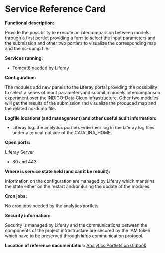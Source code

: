 # Service Reference Card

**Functional description:**

  Provide the possibility to execute an intercomparison between models through a first portlet providing a form to select the input parameters and the submission and other two portlets to visualize the corresponding map and the nc-dump file.

**Services running:**

  * Tomcat8 needed by Liferay
  
**Configuration:**
 
  The modules add new panels to the Liferay portal providing the possibility to select a series of input parameters and submit a models intercomparison experiment over the INDIGO-Data Cloud infrastructure. Other two modules will get the results of the submission and visualize the produced map and the related nc-dump file.
  
**Logfile locations (and management) and other useful audit information:**

  * Liferay log: the analytics portlets write their log in the Liferay log files under a tomcat outside of the CATALINA_HOME.
  
**Open ports:**

  Liferay Server  
  * 80 and 443
  
**Where is service state held (and can it be rebuilt):**

  Information on the configuration are managed by Liferay which mantains the state either on the restart and/or during the update of the modules.
  
**Cron jobs:**

No cron jobs needed by the analytics portlets.

**Security information:**

Security is managed by Liferay and the communications between the components of the project infrastructure are secured by the IAM token which have to be preserved through *https* communication protocol.

**Location of reference documentation:**
   [Analytics Portlets on Gitbook](https://www.gitbook.com/book/indigo-dc/analytics-portlets/details)



